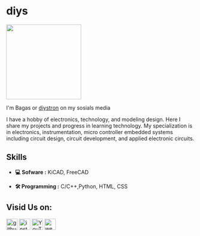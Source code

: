 # diys
<img src="https://github.com/diystron/diystron/blob/main/image.png" border-radius="50%" width="200" height="200"/>

I'm Bagas or [diystron](https://www.instagram.com/diystron/) on my sosials media

I have a hobby of electronics, technology, and modeling design. Here I share my projects and progress in learning technology. My specialization is in electronics, instrumentation, micro controller embedded systems including circuit design, circuit development, and applied electronic circuits.

## Skills

 
 * **💻 Sofware :** KiCAD, FreeCAD
          
 * **🛠️ Programming :** C/C++,Python, HTML, CSS

## Visid Us on:
[<img src='https://cdn.jsdelivr.net/npm/simple-icons@3.0.1/icons/github.svg' alt='github' height='30'>](https://github.com/diystron)  [<img src='https://cdn.jsdelivr.net/npm/simple-icons@3.0.1/icons/instagram.svg' alt='instagram' height='30'>](https://www.instagram.com/@diystron/)  [<img src='https://cdn.jsdelivr.net/npm/simple-icons@3.0.1/icons/youtube.svg' alt='YouTube' height='30'>](https://www.youtube.com/channel/@diystron_)  [<img src='https://cdn.jsdelivr.net/npm/simple-icons@3.0.1/icons/icloud.svg' alt='website' height='30'>](https://diystron.github.io/diys.id/index.html)  


